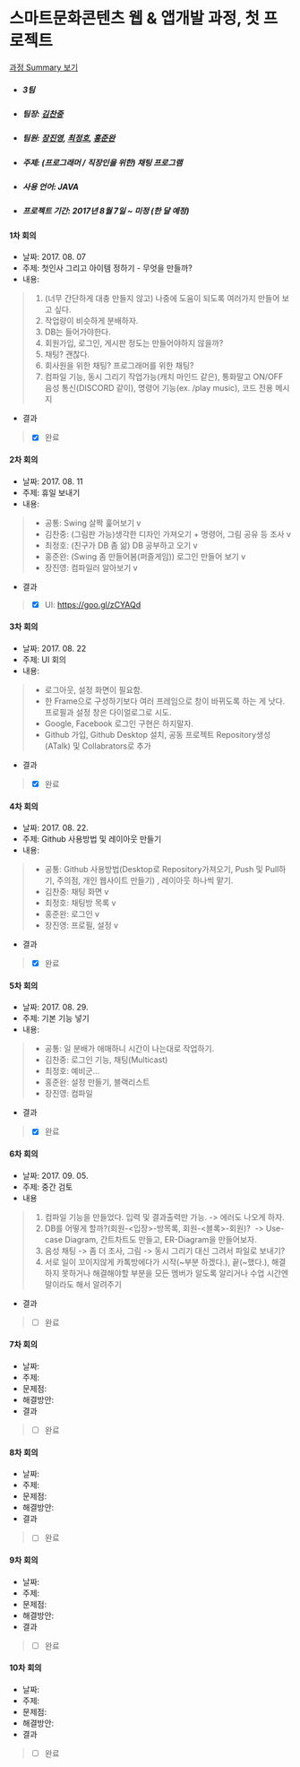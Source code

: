 # 스마트문화콘텐츠 웹 & 앱개발 과정, 첫 프로젝트 #
[과정 Summary 보기](https://chanjungkim.github.io/study/androidstudy/)
* ##### 3팀
* ##### 팀장: [김찬중](https://www.linkedin.com/in/chanjungkim/)
* ##### 팀원: [장진영](https://github.com/jinyoung1105), [최정호](https://github.com/odoria), [홍준완](https://github.com/hongjunwan) 
* ##### 주제: (프로그래머 / 직장인을 위한) 채팅 프로그램
* ##### 사용 언어: JAVA
* ##### 프로젝트 기간: 2017년 8월 7일 ~ 미정 (한 달 예정)

#### 1차 회의
* 날짜: 2017. 08. 07
* 주제: 첫인사 그리고 아이템 정하기 - 무엇을 만들까?
* 내용:
> 1. (너무 간단하게 대충 만들지 않고) 나중에 도움이 되도록 여러가지 만들어 보고 싶다.
> 2. 작업량이 비슷하게 분배하자.
> 3. DB는 들어가야한다.
> 4. 회원가입, 로그인, 게시판 정도는 만들어야하지 않을까?
> 5. 채팅? 괜찮다.
> 6. 회사원을 위한 채팅? 프로그래머를 위한 채팅?
> 7. 컴파일 기능, 동시 그리기 작업가능(캐치 마인드 같은), 통화말고 ON/OFF 음성 통신(DISCORD 같이), 명령어 기능(ex. /play music), 코드 전용 메시지
* 결과
> - [X] 완료

#### 2차 회의
* 날짜: 2017. 08. 11
* 주제: 휴일 보내기
* 내용: 
> * 공통: Swing 살짝 훑어보기 v
> * 김찬중: (그림판 가능)생각한 디자인 가져오기 + 명령어, 그림 공유 등 조사 v
> * 최정호: (친구가 DB 좀 앎) DB 공부하고 오기 v
> * 홍준완: (Swing 좀 만들어봄(퍼즐게임)) 로그인 만들어 보기 v
> * 장진영: 컴파일러 알아보기 v
* 결과
> - [X] UI: https://goo.gl/zCYAQd

#### 3차 회의
* 날짜: 2017. 08. 22
* 주제: UI 회의
* 내용: 
> * 로그아웃, 설정 화면이 필요함.
> * 한 Frame으로 구성하기보다 여러 프레임으로 창이 바뀌도록 하는 게 낫다. 프로필과 설정 창은 다이얼로그로 시도.
> * Google, Facebook 로그인 구현은 하지말자.
> * Github 가입, Github Desktop 설치, 공동 프로젝트 Repository생성(ATalk) 및 Collabrators로 추가
* 결과
> - [X] 완료

#### 4차 회의
* 날짜: 2017. 08. 22. 
* 주제: Github 사용방법 및 레이아웃 만들기
* 내용:
> * 공통: Github 사용방법(Desktop로 Repository가져오기, Push 및 Pull하기, 주의점, 개인 웹사이트 만들기) , 레이아웃 하나씩 맡기.
> * 김찬중: 채팅 화면 v
> * 최정호: 채팅방 목록 v
> * 홍준완: 로그인 v
> * 장진영: 프로필, 설정 v
* 결과
> - [X] 완료

#### 5차 회의
* 날짜: 2017. 08. 29.
* 주제: 기본 기능 넣기
* 내용: 
> * 공통: 일 분배가 애매하니 시간이 나는대로 작업하기.
> * 김찬중: 로그인 기능, 채팅(Multicast)
> * 최정호: 예비군...
> * 홍준완: 설정 만들기, 블랙리스트
> * 장진영: 컴파일
* 결과
> - [X] 완료

#### 6차 회의
* 날짜: 2017. 09. 05.
* 주제: 중간 검토
* 내용
> 1. 컴파일 기능을 만들었다. 입력 및 결과출력만 가능. -> 에러도 나오게 하자.
> 2. DB를 어떻게 할까?(회원-<입장>-방목록, 회원-<블록>-회원)?  -> Use-case Diagram, 간트차트도 만들고, ER-Diagram을 만들어보자.
> 3. 음성 채팅 -> 좀 더 조사, 그림 -> 동시 그리기 대신 그려서 파일로 보내기?
> 4. 서로 일이 꼬이지않게 카톡방에다가 시작(~부분 하겠다.), 끝(~했다.), 해결하지 못하거나 해결해야할 부분을 모든 멤버가 알도록 알리거나 수업 시간엔 말이라도 해서 알려주기
* 결과
> - [ ] 완료

#### 7차 회의
* 날짜: 
* 주제: 
* 문제점: 
* 해결방안:
* 결과
> - [ ] 완료

#### 8차 회의
* 날짜: 
* 주제: 
* 문제점: 
* 해결방안:
* 결과
> - [ ] 완료

#### 9차 회의
* 날짜: 
* 주제: 
* 문제점: 
* 해결방안:
* 결과
> - [ ] 완료

#### 10차 회의
* 날짜: 
* 주제: 
* 문제점: 
* 해결방안:
* 결과
> - [ ] 완료
